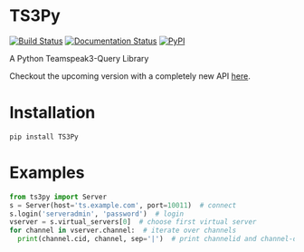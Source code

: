 TS3Py
=====
[![Build Status](https://travis-ci.org/Thor77/TS3Py.svg?branch=master)](https://travis-ci.org/Thor77/TS3Py) [![Documentation Status](https://readthedocs.org/projects/ts3py/badge/?version=latest)](http://ts3py.readthedocs.org/en/latest/?badge=latest) [![PyPI](https://img.shields.io/pypi/v/TS3Py.svg)](https://pypi.python.org/pypi/TS3Py)

A Python Teamspeak3-Query Library

Checkout the upcoming version with a completely new API [here](https://github.com/Thor77/TS3Py/tree/develop).

Installation
============
`pip install TS3Py`

Examples
========
```python
from ts3py import Server
s = Server(host='ts.example.com', port=10011)  # connect
s.login('serveradmin', 'password')  # login
vserver = s.virtual_servers[0]  # choose first virtual server
for channel in vserver.channel:  # iterate over channels
  print(channel.cid, channel, sep='|')  # print channelid and channel-data
```
